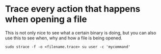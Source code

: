 # Trace every action that happens when opening a file

This is not only nice to see what a certain binary is doing, but you can also
use this to see when, why and how a file is being opened.

    sudo strace -f -o <filename.trace> su user -c 'mycommand'
